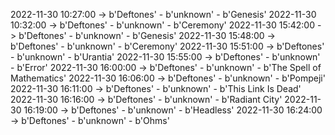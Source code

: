 2022-11-30 10:27:00 -> b'Deftones' - b'unknown' - b'Genesis'
2022-11-30 10:32:00 -> b'Deftones' - b'unknown' - b'Ceremony'
2022-11-30 15:42:00 -> b'Deftones' - b'unknown' - b'Genesis'
2022-11-30 15:48:00 -> b'Deftones' - b'unknown' - b'Ceremony'
2022-11-30 15:51:00 -> b'Deftones' - b'unknown' - b'Urantia'
2022-11-30 15:55:00 -> b'Deftones' - b'unknown' - b'Error'
2022-11-30 16:00:00 -> b'Deftones' - b'unknown' - b'The Spell of Mathematics'
2022-11-30 16:06:00 -> b'Deftones' - b'unknown' - b'Pompeji'
2022-11-30 16:11:00 -> b'Deftones' - b'unknown' - b'This Link Is Dead'
2022-11-30 16:16:00 -> b'Deftones' - b'unknown' - b'Radiant City'
2022-11-30 16:19:00 -> b'Deftones' - b'unknown' - b'Headless'
2022-11-30 16:24:00 -> b'Deftones' - b'unknown' - b'Ohms'
